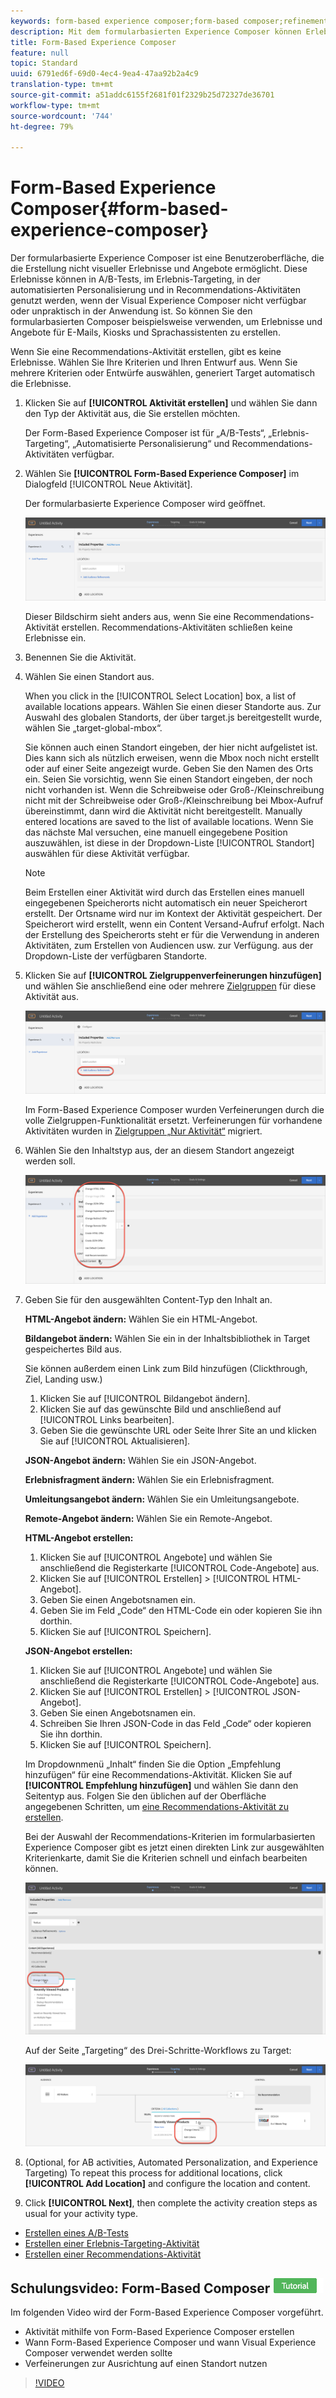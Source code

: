 ```yaml
---
keywords: form-based experience composer;form-based composer;refinements
description: Mit dem formularbasierten Experience Composer können Erlebnisse nicht visuell erstellt werden.
title: Form-Based Experience Composer
feature: null
topic: Standard
uuid: 6791ed6f-69d0-4ec4-9ea4-47aa92b2a4c9
translation-type: tm+mt
source-git-commit: a51addc6155f2681f01f2329b25d72327de36701
workflow-type: tm+mt
source-wordcount: '744'
ht-degree: 79%

---
```



# Form-Based Experience Composer{#form-based-experience-composer}

Der formularbasierte Experience Composer ist eine Benutzeroberfläche, die die Erstellung nicht visueller Erlebnisse und Angebote ermöglicht. Diese Erlebnisse können in A/B-Tests, im Erlebnis-Targeting, in der automatisierten Personalisierung und in Recommendations-Aktivitäten genutzt werden, wenn der Visual Experience Composer nicht verfügbar oder unpraktisch in der Anwendung ist. So können Sie den formularbasierten Composer beispielsweise verwenden, um Erlebnisse und Angebote für E-Mails, Kiosks und Sprachassistenten zu erstellen.

Wenn Sie eine Recommendations-Aktivität erstellen, gibt es keine Erlebnisse. Wählen Sie Ihre Kriterien und Ihren Entwurf aus. Wenn Sie mehrere Kriterien oder Entwürfe auswählen, generiert Target automatisch die Erlebnisse.

1. Klicken Sie auf **[!UICONTROL Aktivität erstellen]** und wählen Sie dann den Typ der Aktivität aus, die Sie erstellen möchten.

   Der Form-Based Experience Composer ist für „A/B-Tests“, „Erlebnis-Targeting“, „Automatisierte Personalisierung“ und Recommendations-Aktivitäten verfügbar.
1. Wählen Sie **[!UICONTROL Form-Based Experience Composer]** im Dialogfeld [!UICONTROL Neue Aktivität].

   Der formularbasierte Experience Composer wird geöffnet.

   ![](assets/location_refinements.png)

   Dieser Bildschirm sieht anders aus, wenn Sie eine Recommendations-Aktivität erstellen. Recommendations-Aktivitäten schließen keine Erlebnisse ein.
1. Benennen Sie die Aktivität.
1. Wählen Sie einen Standort aus.

   When you click in the [!UICONTROL Select Location] box, a list of available locations appears. Wählen Sie einen dieser Standorte aus. Zur Auswahl des globalen Standorts, der über target.js bereitgestellt wurde, wählen Sie „target-global-mbox“.

   Sie können auch einen Standort eingeben, der hier nicht aufgelistet ist. Dies kann sich als nützlich erweisen, wenn die Mbox noch nicht erstellt oder auf einer Seite angezeigt wurde. Geben Sie den Namen des Orts ein. Seien Sie vorsichtig, wenn Sie einen Standort eingeben, der noch nicht vorhanden ist. Wenn die Schreibweise oder Groß-/Kleinschreibung nicht mit der Schreibweise oder Groß-/Kleinschreibung bei Mbox-Aufruf übereinstimmt, dann wird die Aktivität nicht bereitgestellt. Manually entered locations are saved to the list of available locations. Wenn Sie das nächste Mal versuchen, eine manuell eingegebene Position auszuwählen, ist diese in der Dropdown-Liste [!UICONTROL Standort] auswählen für diese Aktivität verfügbar.

   >[!NOTE]
   >
   >Beim Erstellen einer Aktivität wird durch das Erstellen eines manuell eingegebenen Speicherorts nicht automatisch ein neuer Speicherort erstellt. Der Ortsname wird nur im Kontext der Aktivität gespeichert. Der Speicherort wird erstellt, wenn ein Content Versand-Aufruf erfolgt. Nach der Erstellung des Speicherorts steht er für die Verwendung in anderen Aktivitäten, zum Erstellen von Audiencen usw. zur Verfügung. aus der Dropdown-Liste der verfügbaren Standorte.

1. Klicken Sie auf **[!UICONTROL Zielgruppenverfeinerungen hinzufügen]** und wählen Sie anschließend eine oder mehrere [Zielgruppen](../c-target/target.md#concept_A782F8481A5041EBA75103CB26376522) für diese Aktivität aus.

   ![](assets/location_refinements_2.png)

   Im Form-Based Experience Composer wurden Verfeinerungen durch die volle Zielgruppen-Funktionalität ersetzt. Verfeinerungen für vorhandene Aktivitäten wurden in  [Zielgruppen „Nur Aktivität“](../c-target/creating-activity-only-audience.md#concept_A6BADCF530ED4AE1852E677FEBE68483) migriert.
1. Wählen Sie den Inhaltstyp aus, der an diesem Standort angezeigt werden soll.

   ![](assets/form_content.png)

1. Geben Sie für den ausgewählten Content-Typ den Inhalt an.

   **HTML-Angebot ändern:** Wählen Sie ein HTML-Angebot.

   **Bildangebot ändern:** Wählen Sie ein in der Inhaltsbibliothek in Target gespeichertes Bild aus.

   Sie können außerdem einen Link zum Bild hinzufügen (Clickthrough, Ziel, Landing usw.)

   1. Klicken Sie auf [!UICONTROL Bildangebot ändern].
   1. Klicken Sie auf das gewünschte Bild und anschließend auf [!UICONTROL Links bearbeiten].
   1. Geben Sie die gewünschte URL oder Seite Ihrer Site an und klicken Sie auf [!UICONTROL Aktualisieren].

   **JSON-Angebot ändern:** Wählen Sie ein JSON-Angebot.

   **Erlebnisfragment ändern:** Wählen Sie ein Erlebnisfragment.

   **Umleitungsangebot ändern:** Wählen Sie ein Umleitungsangebote.

   **Remote-Angebot ändern:** Wählen Sie ein Remote-Angebot.

   **HTML-Angebot erstellen:**

   1. Klicken Sie auf [!UICONTROL Angebote] und wählen Sie anschließend die Registerkarte [!UICONTROL Code-Angebote] aus.
   1. Klicken Sie auf [!UICONTROL Erstellen] > [!UICONTROL HTML-Angebot].
   1. Geben Sie einen Angebotsnamen ein.
   1. Geben Sie im Feld „Code“ den HTML-Code ein oder kopieren Sie ihn dorthin.
   1. Klicken Sie auf [!UICONTROL Speichern].

   **JSON-Angebot erstellen:**

   1. Klicken Sie auf [!UICONTROL Angebote] und wählen Sie anschließend die Registerkarte [!UICONTROL Code-Angebote] aus.
   1. Klicken Sie auf [!UICONTROL Erstellen] > [!UICONTROL JSON-Angebot].
   1. Geben Sie einen Angebotsnamen ein.
   1. Schreiben Sie Ihren JSON-Code in das Feld „Code“ oder kopieren Sie ihn dorthin.
   1. Klicken Sie auf [!UICONTROL Speichern].

   Im Dropdownmenü „Inhalt“ finden Sie die Option „Empfehlung hinzufügen“ für eine Recommendations-Aktivität. Klicken Sie auf **[!UICONTROL Empfehlung hinzufügen]** und wählen Sie dann den Seitentyp aus. Folgen Sie den üblichen auf der Oberfläche angegebenen Schritten, um [eine Recommendations-Aktivität zu erstellen](/help/c-recommendations/t-create-recs-activity/create-recs-activity.md).

   Bei der Auswahl der Recommendations-Kriterien im formularbasierten Experience Composer gibt es jetzt einen direkten Link zur ausgewählten Kriterienkarte, damit Sie die Kriterien schnell und einfach bearbeiten können.

   ![](assets/change_criteria.png)

   Auf der Seite „Targeting“ des Drei-Schritte-Workflows zu Target:

   ![](assets/change_criteria_2.png)

1. (Optional, for AB activities, Automated Personalization, and Experience Targeting) To repeat this process for additional locations, click **[!UICONTROL Add Location]** and configure the location and content.
1. Click **[!UICONTROL Next]**, then complete the activity creation steps as usual for your activity type.

* [Erstellen eines A/B-Tests](../c-activities/t-test-ab/t-test-create-ab/test-create-ab.md#task_68C8079BF9FF4625A3BD6680D554BB72)
* [Erstellen einer Erlebnis-Targeting-Aktivität](../c-activities/t-experience-target/t-xt-create/xt-create.md#task_D6B3429AC31549E1A70EDF04B3DDC765)
* [Erstellen einer Recommendations-Aktivität](../c-recommendations/t-create-recs-activity/create-recs-activity.md#task_6874328773C64C44A73F0A130AD3F96F)

## Schulungsvideo: Form-Based Composer ![Tutorial badge](/help/assets/tutorial.png)

Im folgenden Video wird der Form-Based Experience Composer vorgeführt.

* Aktivität mithilfe von Form-Based Experience Composer erstellen
* Wann Form-Based Experience Composer und wann Visual Experience Composer verwendet werden sollte
* Verfeinerungen zur Ausrichtung auf einen Standort nutzen

>[!VIDEO](https://video.tv.adobe.com/v/17390)